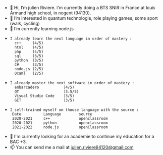 - 👋 Hi, I’m julien Riviere.
  I'm currently doing a BTS SNIR in France at louis Armand high school, in nogent (94130).
- 👀 I’m interested in quantum technologie, role playing games, some sport (walk, cycling)
- 🌱 I’m currently learning node.js
-     I already learn the next language in order of mastery :
        c++     (4/5)
        html    (4/5)
        php     (4/5)
        sql     (3/5)
        python  (3/5)
        C#      (3/5)
        node.js (2/5)
        Ocaml   (2/5)
-     I already master the next software in order of mastery :
        embarcadero           (4/5)
        QT                    (3.5/5)
        Visual Studio Code    (3/5)
        GIT                   (3/5)
 -     I self-trained myself on thouse language with the source : 
        Date          Language        source
        2020-2021     c++             openclassroom
        2020-2021     python          openclassroom
        2021-2022     node.js         openClassroom
        
- 💞️ I'm currently looking for an academie to continue my education for a BAC +3.
- 📫 You can send me a mail at julien.riviere94120@gmail.com

<!---
julienEcole/julienEcole is a ✨ special ✨ repository because its `README.md` (this file) appears on your GitHub profile.
You can click the Preview link to take a look at your changes.
--->
